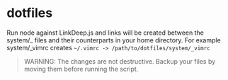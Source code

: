 # dotfiles

Run node against LinkDeep.js and links will be created between the system/\_ files and their counterparts in your home directory. For example system/\_vimrc creates `~/.vimrc -> /path/to/dotfiles/system/_vimrc`

> WARNING: The changes are not destructive. Backup your files by moving them before running the script.
